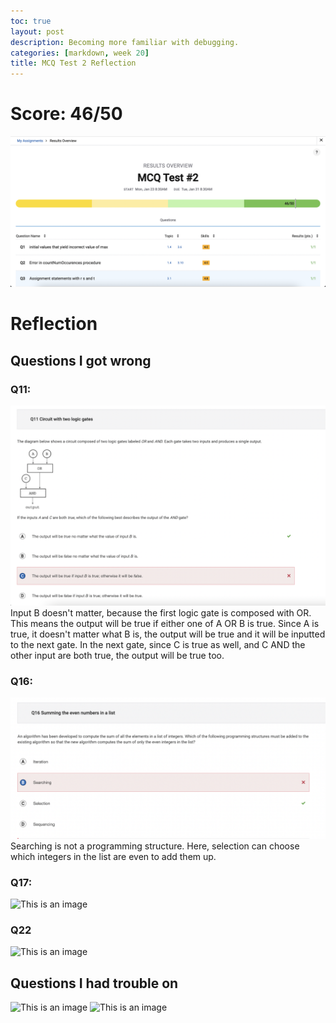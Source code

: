 ```yaml
---
toc: true
layout: post
description: Becoming more familiar with debugging.
categories: [markdown, week 20]
title: MCQ Test 2 Reflection
---
```

# Score: 46/50
![This is an image](https://github.com/aliyatang/Aliya/blob/master/images/Screen%20Shot%202023-01-30%20at%2011.19.54%20AM.png?raw=true)

# Reflection
## Questions I got wrong
### Q11:
![This is an image](https://github.com/aliyatang/Aliya/blob/master/images/Screen%20Shot%202023-01-30%20at%2011.21.19%20AM.png?raw=true)
Input B doesn't matter, because the first logic gate is composed with OR. This means the output will be true if either one of A OR B is true. Since A is true, it doesn't matter what B is, the output will be true and it will be inputted to the next gate. In the next gate, since C is true as well, and C AND the other input are both true, the output will be true too. 

### Q16:
![This is an image](https://github.com/aliyatang/Aliya/blob/master/images/Screen%20Shot%202023-01-30%20at%2011.21.59%20AM.png?raw=true)
Searching is not a programming structure. Here, selection can choose which integers in the list are even to add them up. 

### Q17:
![This is an image]()

### Q22
![This is an image]()

## Questions I had trouble on
![This is an image]()
![This is an image]()